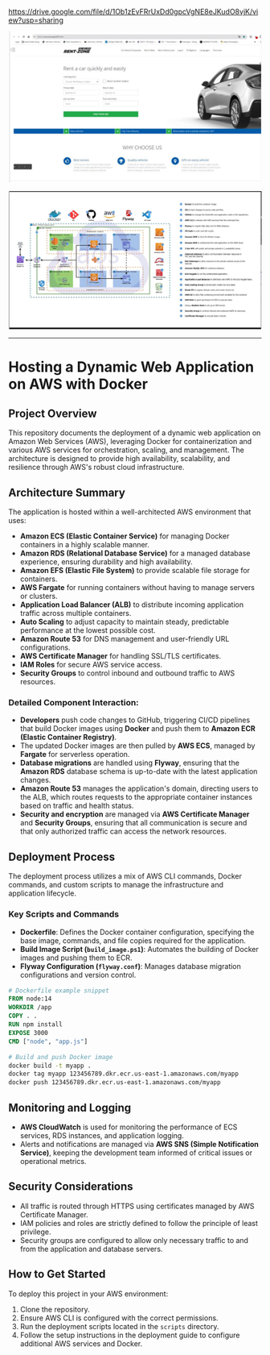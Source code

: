 https://drive.google.com/file/d/1Ob1zEvFRrUxDd0gpcVgNE8eJKudO8vjK/view?usp=sharing

![Alt-text](https://github.com/SFrank80/docker-project-2024-rentzone-app/blob/cbb0a87f769f284ab25b7a4e99adce65bc5ae938/Dynamic%20Rentzone%20Website%20with%20Docker%20ECR%20and%20ECS%20Completed.JPG)

![Alt-text](https://github.com/SFrank80/docker-project-2024-rentzone-app/blob/be1f31eb646e106a056537f45e9d0866a01657ad/Docker.Rent%20Zone.App%20Reference%20Architecture.JPG)

---

# Hosting a Dynamic Web Application on AWS with Docker

## Project Overview

This repository documents the deployment of a dynamic web application on Amazon Web Services (AWS), leveraging Docker for containerization and various AWS services for orchestration, scaling, and management. The architecture is designed to provide high availability, scalability, and resilience through AWS's robust cloud infrastructure.

## Architecture Summary

The application is hosted within a well-architected AWS environment that uses:

- **Amazon ECS (Elastic Container Service)** for managing Docker containers in a highly scalable manner.
- **Amazon RDS (Relational Database Service)** for a managed database experience, ensuring durability and high availability.
- **Amazon EFS (Elastic File System)** to provide scalable file storage for containers.
- **AWS Fargate** for running containers without having to manage servers or clusters.
- **Application Load Balancer (ALB)** to distribute incoming application traffic across multiple containers.
- **Auto Scaling** to adjust capacity to maintain steady, predictable performance at the lowest possible cost.
- **Amazon Route 53** for DNS management and user-friendly URL configurations.
- **AWS Certificate Manager** for handling SSL/TLS certificates.
- **IAM Roles** for secure AWS service access.
- **Security Groups** to control inbound and outbound traffic to AWS resources.

### Detailed Component Interaction:

- **Developers** push code changes to GitHub, triggering CI/CD pipelines that build Docker images using **Docker** and push them to **Amazon ECR (Elastic Container Registry)**.
- The updated Docker images are then pulled by **AWS ECS**, managed by **Fargate** for serverless operation.
- **Database migrations** are handled using **Flyway**, ensuring that the **Amazon RDS** database schema is up-to-date with the latest application changes.
- **Amazon Route 53** manages the application's domain, directing users to the ALB, which routes requests to the appropriate container instances based on traffic and health status.
- **Security and encryption** are managed via **AWS Certificate Manager** and **Security Groups**, ensuring that all communication is secure and that only authorized traffic can access the network resources.

## Deployment Process

The deployment process utilizes a mix of AWS CLI commands, Docker commands, and custom scripts to manage the infrastructure and application lifecycle.

### Key Scripts and Commands

- **Dockerfile**: Defines the Docker container configuration, specifying the base image, commands, and file copies required for the application.
- **Build Image Script (`build_image.ps1`)**: Automates the building of Docker images and pushing them to ECR.
- **Flyway Configuration (`flyway.conf`)**: Manages database migration configurations and version control.

```dockerfile
# Dockerfile example snippet
FROM node:14
WORKDIR /app
COPY . .
RUN npm install
EXPOSE 3000
CMD ["node", "app.js"]
```

```bash
# Build and push Docker image
docker build -t myapp .
docker tag myapp 123456789.dkr.ecr.us-east-1.amazonaws.com/myapp
docker push 123456789.dkr.ecr.us-east-1.amazonaws.com/myapp
```

## Monitoring and Logging

- **AWS CloudWatch** is used for monitoring the performance of ECS services, RDS instances, and application logging.
- Alerts and notifications are managed via **AWS SNS (Simple Notification Service)**, keeping the development team informed of critical issues or operational metrics.

## Security Considerations

- All traffic is routed through HTTPS using certificates managed by AWS Certificate Manager.
- IAM policies and roles are strictly defined to follow the principle of least privilege.
- Security groups are configured to allow only necessary traffic to and from the application and database servers.

## How to Get Started

To deploy this project in your AWS environment:
1. Clone the repository.
2. Ensure AWS CLI is configured with the correct permissions.
3. Run the deployment scripts located in the `scripts` directory.
4. Follow the setup instructions in the deployment guide to configure additional AWS services and Docker.


